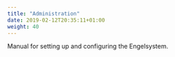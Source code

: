 ```yaml
---
title: "Administration"
date: 2019-02-12T20:35:11+01:00
weight: 40
---
```


Manual for setting up and configuring the Engelsystem.
